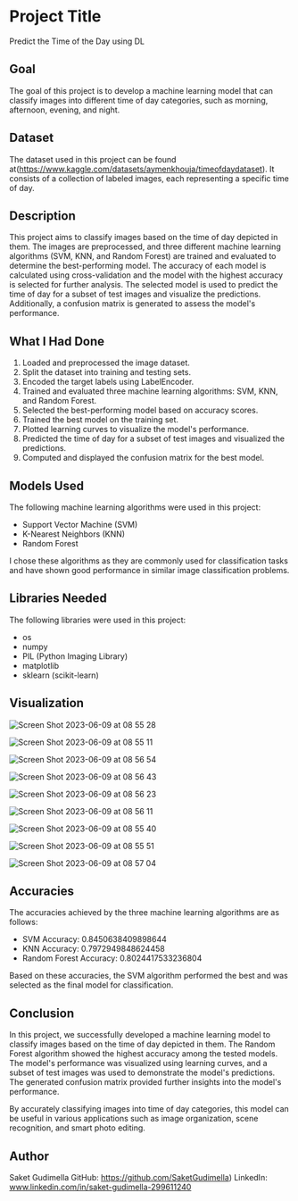 # Project Title

Predict the Time of the Day using DL

## Goal

The goal of this project is to develop a machine learning model that can classify images into different time of day categories, such as morning, afternoon, evening, and night.

## Dataset

The dataset used in this project can be found at(https://www.kaggle.com/datasets/aymenkhouja/timeofdaydataset). It consists of a collection of labeled images, each representing a specific time of day.

## Description

This project aims to classify images based on the time of day depicted in them. The images are preprocessed, and three different machine learning algorithms (SVM, KNN, and Random Forest) are trained and evaluated to determine the best-performing model. The accuracy of each model is calculated using cross-validation and the model with the highest accuracy is selected for further analysis. The selected model is used to predict the time of day for a subset of test images and visualize the predictions. Additionally, a confusion matrix is generated to assess the model's performance.

## What I Had Done

1. Loaded and preprocessed the image dataset.
2. Split the dataset into training and testing sets.
3. Encoded the target labels using LabelEncoder.
4. Trained and evaluated three machine learning algorithms: SVM, KNN, and Random Forest.
5. Selected the best-performing model based on accuracy scores.
6. Trained the best model on the training set.
7. Plotted learning curves to visualize the model's performance.
8. Predicted the time of day for a subset of test images and visualized the predictions.
9. Computed and displayed the confusion matrix for the best model.

## Models Used

The following machine learning algorithms were used in this project:

- Support Vector Machine (SVM)
- K-Nearest Neighbors (KNN)
- Random Forest

I chose these algorithms as they are commonly used for classification tasks and have shown good performance in similar image classification problems.

## Libraries Needed

The following libraries were used in this project:

- os
- numpy
- PIL (Python Imaging Library)
- matplotlib
- sklearn (scikit-learn)

## Visualization

![Screen Shot 2023-06-09 at 08 55 28](https://github.com/SaketGudimella/DL-Simplified/assets/106355242/0057d751-0ce6-4ecf-a8ed-8b16ba12a328)



![Screen Shot 2023-06-09 at 08 55 11](https://github.com/SaketGudimella/DL-Simplified/assets/106355242/0e83f8f6-fc71-4b8a-90f2-20c83b9a18a6)


![Screen Shot 2023-06-09 at 08 56 54](https://github.com/SaketGudimella/DL-Simplified/assets/106355242/e28acf7b-c70e-4036-9a45-766029a139d7)


![Screen Shot 2023-06-09 at 08 56 43](https://github.com/SaketGudimella/DL-Simplified/assets/106355242/f7575e91-8c7c-4a16-852a-d2e8351f4170)


![Screen Shot 2023-06-09 at 08 56 23](https://github.com/SaketGudimella/DL-Simplified/assets/106355242/b4d60d6c-a90f-42f0-9ff7-5635978fc542)



![Screen Shot 2023-06-09 at 08 56 11](https://github.com/SaketGudimella/DL-Simplified/assets/106355242/20d73dbf-882e-4656-9116-7ac056940fa5)


![Screen Shot 2023-06-09 at 08 55 40](https://github.com/SaketGudimella/DL-Simplified/assets/106355242/d4467acd-3c2f-49b9-91b6-a144364fd03e)


![Screen Shot 2023-06-09 at 08 55 51](https://github.com/SaketGudimella/DL-Simplified/assets/106355242/c496c514-d2c2-4595-95f3-c3a0ca8e6c60)



![Screen Shot 2023-06-09 at 08 57 04](https://github.com/SaketGudimella/DL-Simplified/assets/106355242/8043f00b-5f5c-4afe-b5f3-1935a2f01a79)



## Accuracies

The accuracies achieved by the three machine learning algorithms are as follows:

- SVM Accuracy: 0.8450638409898644
- KNN Accuracy: 0.7972949848624458
- Random Forest Accuracy: 0.8024417533236804

Based on these accuracies, the SVM algorithm performed the best and was selected as the final model for classification.

## Conclusion

In this project, we successfully developed a machine learning model to classify images based on the time of day depicted in them. The Random Forest algorithm showed the highest accuracy among the tested models. The model's performance was visualized using learning curves, and a subset of test images was used to demonstrate the model's predictions. The generated confusion matrix provided further insights into the model's performance.

By accurately classifying images into time of day categories, this model can be useful in various applications such as image organization, scene recognition, and smart photo editing.

## Author

Saket Gudimella 
GitHub: https://github.com/SaketGudimella)
LinkedIn: www.linkedin.com/in/saket-gudimella-299611240

